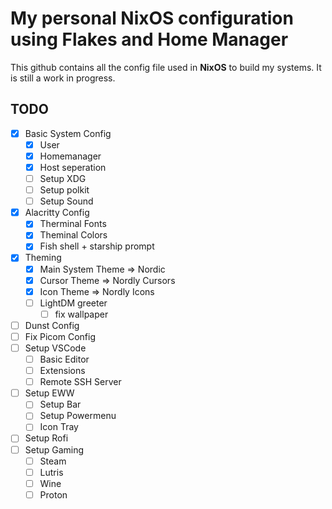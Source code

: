 # My personal NixOS configuration using Flakes and Home Manager

This github contains all the config file used in **NixOS** to build my systems. It is still a work in progress.

## TODO
- [X] Basic System Config
    - [X] User
    - [X] Homemanager
    - [X] Host seperation
    - [ ] Setup XDG
    - [ ] Setup polkit
    - [ ] Setup Sound
- [X] Alacritty Config
    - [X] Therminal Fonts
    - [X] Theminal Colors
    - [X] Fish shell + starship prompt
- [X] Theming
    - [X] Main System Theme => Nordic
    - [X] Cursor Theme => Nordly Cursors
    - [X] Icon Theme => Nordly Icons
    - [ ] LightDM greeter
        - [ ] fix wallpaper
- [ ] Dunst Config
- [ ] Fix Picom Config
- [ ] Setup VSCode
    - [ ] Basic Editor
    - [ ] Extensions
    - [ ] Remote SSH Server
- [ ] Setup EWW
    - [ ] Setup Bar
    - [ ] Setup Powermenu
    - [ ] Icon Tray
- [ ] Setup Rofi
- [ ] Setup Gaming
    - [ ] Steam
    - [ ] Lutris
    - [ ] Wine
    - [ ] Proton
